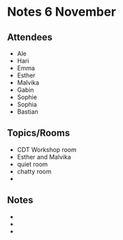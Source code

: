 # Notes 6 November

## Attendees

* Ale
* Hari
* Emma
* Esther
* Malvika
* Gabin
* Sophie
* Sophia
* Bastian


## Topics/Rooms

* CDT Workshop room 
* Esther and Malvika
* quiet room
* chatty room
* 
 
## Notes
* 
* 
* 